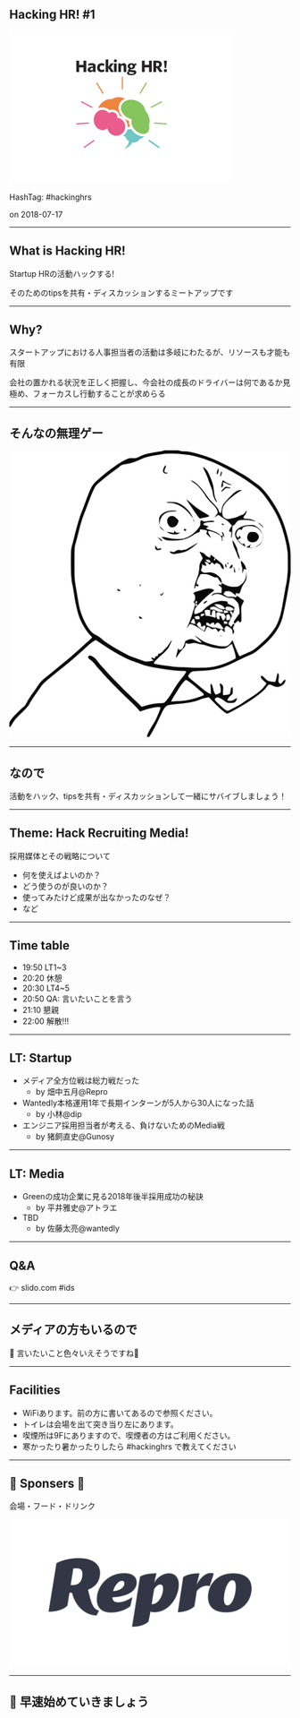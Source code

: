 ## Hacking HR! #1

![](/assets/images/hacking-hr-banner.png)

HashTag: #hackinghrs

on 2018-07-17

---

## What is Hacking HR!

Startup HRの活動ハックする!

そのためのtipsを共有・ディスカッションするミートアップです

---

## Why?

スタートアップにおける人事担当者の活動は多岐にわたるが、リソースも才能も有限

会社の置かれる状況を正しく把握し、今会社の成長のドライバーは何であるか見極め、フォーカスし行動することが求めらる

---

## そんなの無理ゲー

![](/meetups/1/oh.png)

---

## なので

活動をハック、tipsを共有・ディスカッションして一緒にサバイブしましょう！

---

## Theme: Hack Recruiting Media!

採用媒体とその戦略について

- 何を使えばよいのか？
- どう使うのが良いのか？
- 使ってみたけど成果が出なかったのなぜ？
- など

---

## Time table

- 19:50 LT1~3
- 20:20 休憩
- 20:30 LT4~5
- 20:50 QA: 言いたいことを言う
- 21:10 懇親
- 22:00 解散!!!

---

## LT: Startup

- メディア全方位戦は総力戦だった
  - by 畑中五月@Repro
- Wantedly本格運用1年で長期インターンが5人から30人になった話
  - by 小林@dip
- エンジニア採用担当者が考える、負けないためのMedia戦
  - by 猪飼直史@Gunosy

---

## LT: Media

- Greenの成功企業に見る2018年後半採用成功の秘訣
  - by 平井雅史@アトラエ
- TBD
  - by 佐藤太亮@wantedly

---

## Q&A

👉 slido.com #ids

---

## メディアの方もいるので

👻 言いたいこと色々いえそうですね👻

---

## Facilities

- WiFiあります。前の方に書いてあるので参照ください。
- トイレは会場を出て突き当り左にあります。
- 喫煙所は9Fにありますので、喫煙者の方はご利用ください。
- 寒かったり暑かったりしたら #hackinghrs で教えてください

---

## 🎉 Sponsers 👏

会場・フード・ドリンク

![](/assets/images/sponsers/repro-logo-colored.png)

---

## 📢 早速始めていきましょう


